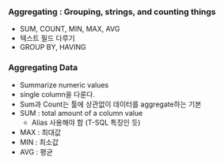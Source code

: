 ### Aggregating : Grouping, strings, and counting things
- SUM, COUNT, MIN, MAX, AVG
- 텍스트 필드 다루기
- GROUP BY, HAVING


### Aggregating Data
- Summarize numeric values
- single column을 다룬다. 
- Sum과 Count는 툴에 상관없이 데이터를 aggregate하는 기본
- SUM : total amount of a column value
    - Alias 사용해야 함 (T-SQL 특징인 듯)
- MAX : 최대값
- MIN : 최소값
- AVG : 평균
